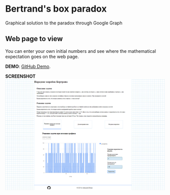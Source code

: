 # Bertrand's box paradox

Graphical solution to the paradox through Google Graph

## Web page to view

You can enter your own initial numbers and see where the mathematical expectation goes on the web page.

**DEMO**: [GitHub Demo](https://bodnaralex.github.io/graph/).

**SCREENSHOT**
![Screenshot graph](https://github.com/BodnarAlex/graph/blob/gh-pages/assets/img/screen.png)